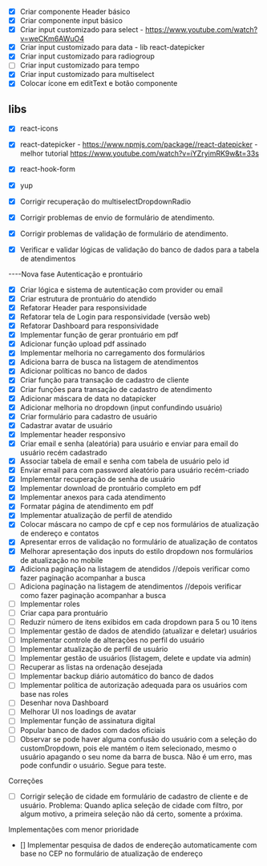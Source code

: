 - [x] Criar componente Header básico
- [x] Criar componente input básico
- [x] Criar input customizado para select - https://www.youtube.com/watch?v=weCKm6AWuO4
- [x] Criar input customizado para data - lib react-datepicker
- [x] Criar input customizado para radiogroup
- [ ] Criar input customizado para tempo
- [x] Criar input customizado para multiselect
- [x] Colocar ícone em editText e botão componente

## libs
- [x] react-icons
- [x] react-datepicker - https://www.npmjs.com/package//react-datepicker - melhor tutorial https://www.youtube.com/watch?v=iYZryimRK9w&t=33s
- [x] react-hook-form
- [x] yup

- [x] Corrigir recuperação do multiselectDropdownRadio
- [x] Corrigir problemas de envio de formulário de atendimento.
- [x] Corrigir problemas de validação de formulário de atendimento.
- [x] Verificar e validar lógicas de validação do banco de dados para a tabela de atendimentos

----Nova fase Autenticação e prontuário
- [x] Criar lógica e sistema de autenticação com provider ou email
- [x] Criar estrutura de prontuário do atendido
- [x] Refatorar Header para responsividade
- [x] Refatorar tela de Login para responsividade (versão web)
- [x] Refatorar Dashboard para responsividade
- [x] Implementar função de gerar prontuário em pdf
- [x] Adicionar função upload pdf assinado
- [x] Implementar melhoria no carregamento dos formulários
- [x] Adiciona barra de busca na listagem de atendimentos
- [x] Adicionar políticas no banco de dados
- [x] Criar função para transação de cadastro de cliente
- [x] Criar funções para transação de cadastro de atendimento
- [x] Adicionar máscara de data no datapicker
- [x] Adicionar melhoria no dropdown (input confundindo usuário)
- [x] Criar formulário para cadastro de usuário
- [x] Cadastrar avatar de usuário
- [x] Implementar header responsivo
- [x] Criar email e senha (aleatória) para usuário e enviar para email do usuário recém cadastrado
- [x] Associar tabela de email e senha com tabela de usuário pelo id
- [x] Enviar email para com password aleatório para usuário recém-criado
- [x] Implementar recuperação de senha de usuário
- [x] Implementar download de prontuário completo em pdf
- [x] Implementar anexos para cada atendimento
- [x] Formatar página de atendimento em pdf
- [x] Implementar atualização de perfil de atendido
- [x] Colocar máscara no campo de cpf e cep nos formulários de atualização de endereço e contatos
- [x] Apresentar erros de validação no formulário de atualização de contatos
- [x] Melhorar apresentação dos inputs do estilo dropdown nos formulários de atualização no mobile
- [x] Adiciona paginação na listagem de atendidos //depois verificar como fazer paginação acompanhar a busca
- [ ] Adiciona paginação na listagem de atendimentos //depois verificar como fazer paginação acompanhar a busca
- [ ] Implementar roles
- [ ] Criar capa para prontuário
- [ ] Reduzir número de itens exibidos em cada dropdown para 5 ou 10 itens
- [ ] Implementar gestão de dados de atendido (atualizar e deletar) usuários
- [ ] Implementar controle de alterações no perfil do usuário
- [ ] Implementar atualização de perfil de usuário
- [ ] Implementar gestão de usuários (listagem, delete e update via admin)
- [ ] Recuperar as listas na ordenação desejada
- [ ] Implementar backup diário automático do banco de dados
- [ ] Implementar política de autorização adequada para os usuários com base nas roles
- [ ] Desenhar nova Dashboard
- [ ] Melhorar UI nos loadings de avatar
- [ ] Implementar função de assinatura digital
- [ ] Popular banco de dados com dados oficiais
- [ ] Observar se pode haver alguma confusão do usuário com a seleção do customDropdown, pois ele mantém o item selecionado, mesmo o usuário apagando o seu nome da barra de busca. Não é um erro, mas pode confundir o usuário. Segue para teste.

Correções
- [ ] Corrigir seleção de cidade em formulário de cadastro de cliente e de usuário. Problema: Quando 
aplica seleção de cidade com filtro, por algum motivo, a primeira seleção não dá certo, somente a próxima.


Implementações com menor prioridade
- [] Implementar pesquisa de dados de endereção automaticamente com base no CEP no formulário de atualização 
de endereço